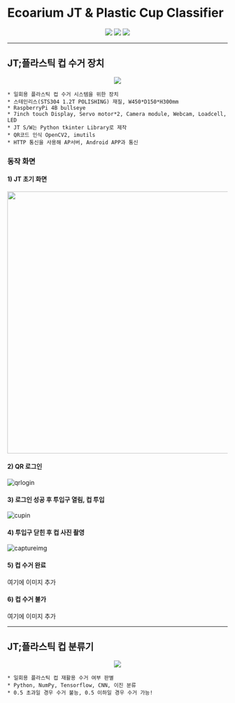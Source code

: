 # Ecoarium JT & Plastic Cup Classifier
<p align="center">
  <img src="https://img.shields.io/badge/tensorflow-FF6F00?style=for-the-badge&logo=tensorflow&logoColor=white">
  <img src="https://img.shields.io/badge/Python-3776AB?style=for-the-badge&logo=Python&logoColor=white">
  <img src="https://img.shields.io/badge/Clang-A8B9CC?style=for-the-badge&logo=c&logoColor=white">
</p>

---

## JT;플라스틱 컵 수거 장치
<p align="center">
  <img src="https://github.com/mixgolem/SKU-Ecoarium/assets/130221911/b47ee6d1-2bfd-4b1f-85a5-75f385b62bc2">
</p>

    * 일회용 플라스틱 컵 수거 시스템을 위한 장치
    * 스테인리스(STS304 1.2T POLISHING) 재질, W450*D150*H300mm
    * RaspberryPi 4B bullseye
    * 7inch touch Display, Servo motor*2, Camera module, Webcam, Loadcell, LED
    * JT S/W는 Python tkinter Library로 제작
    * QR코드 인식 OpenCV2, imutils
    * HTTP 통신을 사용해 AP서버, Android APP과 통신

### 동작 화면

#### 1) JT 초기 화면

<img src="https://github.com/mixgolem/SKU-Ecoarium/assets/130221911/8659afbe-70d6-40ab-a3b3-36425d0a8a4f" width="600">


#### 2) QR 로그인

![qrlogin](https://github.com/mixgolem/SKU-Ecoarium/assets/130221911/cd7156d6-74b1-41a0-9aba-26478e092d73)


#### 3) 로그인 성공 후 투입구 열림, 컵 투입

![cupin](https://github.com/mixgolem/SKU-Ecoarium/assets/130221911/dd184eb6-0a6f-40b7-aca9-f3a667ac02fb)


#### 4) 투입구 닫힌 후 컵 사진 촬영

![captureimg](https://github.com/mixgolem/SKU-Ecoarium/assets/130221911/f983947a-3eb1-4e3c-b6af-30be5ce98a6b)


#### 5) 컵 수거 완료

여기에 이미지 추가


#### 6) 컵 수거 불가

여기에 이미지 추가


---

## JT;플라스틱 컵 분류기
<p align="center">
  <img src="https://github.com/mixgolem/SKU-Ecoarium/assets/130221911/f5393994-810a-4ce4-b153-8fc599dc0bf0">
</p>

    * 일회용 플라스틱 컵 재활용 수거 여부 판별
    * Python, NumPy, Tensorflow, CNN, 이진 분류
    * 0.5 초과일 경우 수거 불능, 0.5 이하일 경우 수거 가능!
